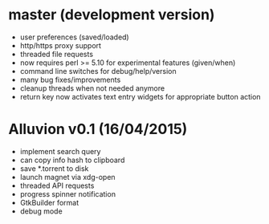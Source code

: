 # master (development version)
* user preferences (saved/loaded)
* http/https proxy support
* threaded file requests
* now requires perl >= 5.10 for experimental features (given/when)
* command line switches for debug/help/version
* many bug fixes/improvements
* cleanup threads when not needed anymore
* return key now activates text entry widgets for appropriate button action

# Alluvion v0.1 (16/04/2015)

* implement search query
* can copy info hash to clipboard
* save *.torrent to disk
* launch magnet via xdg-open
* threaded API requests
* progress spinner notification
* GtkBuilder format
* debug mode
